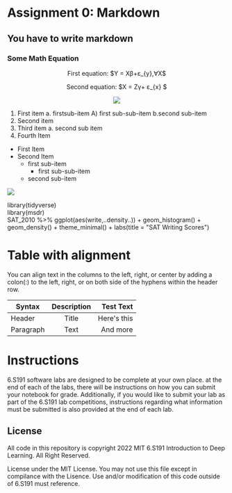 # Assignment 0: Markdown
## You have to write markdown
### Some Math Equation

<p align = "center">  First equation: $Y = X&beta;+&epsilon;_{y},&forall;X$ </p>
  
<p align = "center"> Second equation: $X = Z&gamma;+ &epsilon;_{x} $</p>
<p align = "center"> <img src = "https://latex.codecogs.com/svg.image?f_{1}(\omega&space;)=\frac{\sigma&space;^{2}}{2\pi},\omega&space;\epsilon&space;\left&space;[&space;-\pi&space;,\pi&space;&space;\right&space;]"></p>
<ol type = "1">
  <li> First item a. firstsub-item A) first sub-sub-item b.second sub-item</li>
  <li>Second item </li>
  <li>Third item a. second sub item
  <li>Fourth Item </li>
</ol>


- First Item
- Second Item
  - first sub-item
    - first sub-sub-item
  - second sub-item




<img src="https://www.pngkit.com/png/full/61-611065_spider-man-png-spiderman-png.png">

library(tidyverse)<br>
library(msdr)<br>
SAT_2010 %>% ggplot(aes(write,..density..)) + geom_histogram() + geom_density() + theme_minimal() + labs(title = "SAT Writing Scores")

# Table with alignment

You can align text in the columns to the left, right, or center by adding a colon(:) to the left, right, or on both side of the hyphens within the header row.


| Syntax        | Description           | Test Text  |
| ------------- | :-------------: | -----:|
| Header      | Title |  Here's this |
| Paragraph      | Text      |   And more |

# Instructions

6.S191 software labs are designed to be complete at your own place. at the end of each of the labs, there will be instructions on how you can submit your notebook for grade.
Additionally, if you would like to submit your lab as part of the 6.S191 lab competitions, instructions regarding what information must be submitted is also provided at the end of each lab.

## License 

All code in this repository is copyright 2022 MIT 6.S191 Introduction to Deep Learning. All Right Reserved.

License under the MIT License. You may not use this file except in compilance with the Lisence. Use and/or modification of this code outside of 6.S191 must reference.
